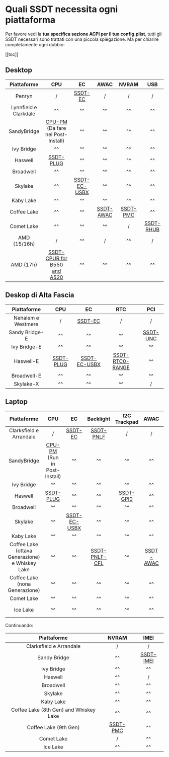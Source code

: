 # Quali SSDT necessita ogni piattaforma

Per favore vedi la **tua specifica sezione ACPI per il tuo config.plist**, tutti gli SSDT necessari sono trattati con una piccola spiegazione. Ma per chiarire completamente ogni dubbio:

[[toc]]

## Desktop

| Piattaforme | **CPU** | **EC** | **AWAC** | **NVRAM** | **USB** |
| :-------: | :-----: | :----: | :------: | :-------: | :-----: |
| Penryn | / | [SSDT-EC](/Universal/ec/) | / | / | / |
| Lynnfield e Clarkdale | ^^ | ^^ | ^^ | ^^ | ^^ |
| SandyBridge | [CPU-PM](/OpenCore-Post-Install/universal/pm.md#sandy-and-ivy-bridge-power-management) (Da fare nel Post-Install) | ^^ | ^^ | ^^ | ^^ |
| Ivy Bridge | ^^ | ^^ | ^^ | ^^ | ^^ |
| Haswell | [SSDT-PLUG](/Universal/plug/) | ^^ | ^^ | ^^ | ^^ |
| Broadwell | ^^ | ^^ | ^^ | ^^ | ^^ |
| Skylake | ^^ | [SSDT-EC-USBX](/Universal/ec/) | ^^ | ^^ | ^^ |
| Kaby Lake | ^^ | ^^ | ^^ | ^^ | ^^ |
| Coffee Lake | ^^ | ^^ | [SSDT-AWAC](/Universal/awac/) | [SSDT-PMC](/Universal/nvram/) | ^^ |
| Comet Lake | ^^ | ^^ | ^^ | / | [SSDT-RHUB](/Universal/rhub/) |
| AMD (15/16h) | / | ^^ | / | ^^ | / |
| AMD (17h) | [SSDT-CPUR for B550 and A520](https://github.com/macos86/Getting-Started-With-ACPI/blob/master/extra-files/compiled/SSDT-CPUR.aml) | ^^ | ^^ | ^^ | ^^ |

## Deskop di Alta Fascia

| Piattaforme | **CPU** | **EC** | **RTC** | **PCI** |
| :-------: | :-----: | :----: | :-----: | :-----: |
| Nehalem e Westmere | / | [SSDT-EC](/Universal/ec/) | / | / |
| Sandy Bridge-E | ^^ | ^^ | ^^ | [SSDT-UNC](/Universal/unc0/) |
| Ivy Bridge-E | ^^ | ^^ | ^^ | ^^ |
| Haswell-E | [SSDT-PLUG](/Universal/plug/) | [SSDT-EC-USBX](/Universal/ec/) | [SSDT-RTC0-RANGE](/Universal/awac/) | ^^ |
| Broadwell-E | ^^ | ^^ | ^^ | ^^ |
| Skylake-X | ^^ | ^^ | ^^ | / |

## Laptop

| Piattaforme | **CPU** | **EC** | **Backlight** | **I2C Trackpad** | **AWAC** | **USB** | **IRQ** |
| :-------: | :-----: | :----: | :-----------: | :--------------: | :------: | :-----: | :-----: |
| Clarksfield e Arrandale | / | [SSDT-EC](/Universal/ec/) | [SSDT-PNLF](/Laptops/backlight/) | / | / | / | [IRQ SSDT](/Universal/irq/) |
| SandyBridge | [CPU-PM](/OpenCore-Post-Install/universal/pm.md#sandy-and-ivy-bridge-power-management) (Run in Post-Install) | ^^ | ^^ | ^^ | ^^ | ^^ | ^^ |
| Ivy Bridge | ^^ | ^^ | ^^ | ^^ | ^^ | ^^ | ^^ |
| Haswell | [SSDT-PLUG](/Universal/plug/) | ^^ | ^^ | [SSDT-GPI0](/Laptops/trackpad/) | ^^ | ^^ | ^^ |
| Broadwell | ^^ | ^^ | ^^ | ^^ | ^^ | ^^ | ^^ |
| Skylake | ^^ | [SSDT-EC-USBX](/Universal/ec/) | ^^ | ^^ | ^^ | ^^ | / |
| Kaby Lake | ^^ | ^^ | ^^ | ^^ | ^^ | ^^ | ^^ |
| Coffee Lake (ottava Generazione) e Whiskey Lake | ^^ | ^^ | [SSDT-PNLF-CFL](/Laptops/backlight/) | ^^ | [SSDT-AWAC](/Universal/awac/) | ^^ | ^^ |
| Coffee Lake (nona Generazione) | ^^ | ^^ | ^^ | ^^ | ^^ | ^^ | ^^ |
| Comet Lake | ^^ | ^^ | ^^ | ^^ | ^^ | ^^ | ^^ |
| Ice Lake | ^^ | ^^ | ^^ | ^^ | ^^ | [SSDT-RHUB](/Universal/rhub/) | ^^ |

Continuando:

| Piattaforme | **NVRAM** | **IMEI** |
| :-------: | :-------: | :------: |
| Clarksfield e Arrandale | / | / |
| Sandy Bridge | ^^| [SSDT-IMEI](/Universal/imei/) |
| Ivy Bridge | ^^ | ^^ |
| Haswell | ^^ | / |
| Broadwell | ^^ | ^^ |
| Skylake | ^^ | ^^ |
| Kaby Lake | ^^ | ^^ |
| Coffee Lake (8th Gen) and Whiskey Lake | ^^ | ^^ |
| Coffee Lake (9th Gen) | [SSDT-PMC](/Universal/nvram/) | ^^ |
| Comet Lake | / | ^^ |
| Ice Lake | ^^ | ^^ |
